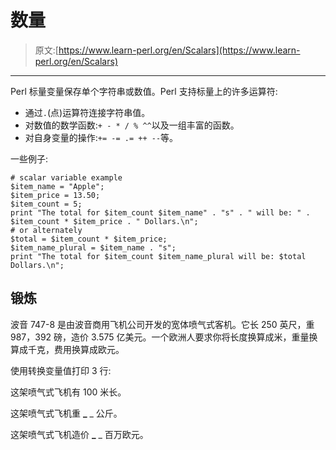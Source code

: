 # 数量

> 原文:[https://www.learn-perl.org/en/Scalars](https://www.learn-perl.org/en/Scalars)

* * *

Perl 标量变量保存单个字符串或数值。Perl 支持标量上的许多运算符:

*   通过`.`(点)运算符连接字符串值。
*   对数值的数学函数:`+ - * / % ^^`以及一组丰富的函数。
*   对自身变量的操作:`+= -= .= ++ --`等。

一些例子:

```
# scalar variable example
$item_name = "Apple";
$item_price = 13.50;
$item_count = 5;
print "The total for $item_count $item_name" . "s" . " will be: " . $item_count * $item_price . " Dollars.\n";
# or alternately
$total = $item_count * $item_price;
$item_name_plural = $item_name . "s";
print "The total for $item_count $item_name_plural will be: $total Dollars.\n"; 
```

## 锻炼

波音 747-8 是由波音商用飞机公司开发的宽体喷气式客机。它长 250 英尺，重 987，392 磅，造价 3.575 亿美元。一个欧洲人要求你将长度换算成米，重量换算成千克，费用换算成欧元。

使用转换变量值打印 3 行:

这架喷气式飞机有 100 米长。

这架喷气式飞机重 **_** _ 公斤。

这架喷气式飞机造价 **_** _ 百万欧元。